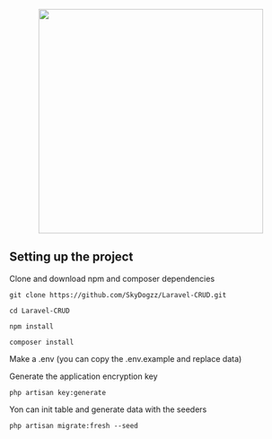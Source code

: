 <p align="center"><a href="https://github.com/SkyDogzz/Laravel-CRUD/blob/main/README_LARAVEL.md" target="_blank"><img src="https://raw.githubusercontent.com/laravel/art/master/logo-lockup/5%20SVG/2%20CMYK/1%20Full%20Color/laravel-logolockup-cmyk-red.svg" width="400"></a></p>

## Setting up the project

Clone and download npm and composer dependencies

```console
git clone https://github.com/SkyDogzz/Laravel-CRUD.git

cd Laravel-CRUD

npm install

composer install
```

Make a .env (you can copy the .env.example and replace data)

Generate the application encryption key

```console
php artisan key:generate
```

Yon can init table and generate data with the seeders

```console
php artisan migrate:fresh --seed
```
